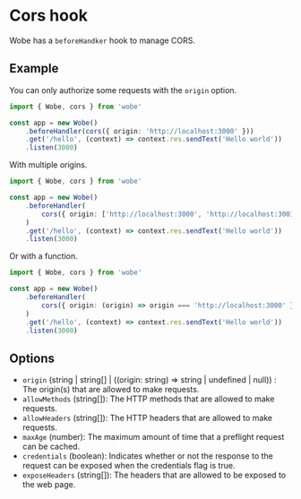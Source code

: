 # Cors hook

Wobe has a `beforeHandker` hook to manage CORS.

## Example

You can only authorize some requests with the `origin` option.

```ts
import { Wobe, cors } from 'wobe'

const app = new Wobe()
	.beforeHandler(cors({ origin: 'http://localhost:3000' }))
	.get('/hello', (context) => context.res.sendText('Hello world'))
	.listen(3000)
```

With multiple origins.

```ts
import { Wobe, cors } from 'wobe'

const app = new Wobe()
	.beforeHandler(
		cors({ origin: ['http://localhost:3000', 'http://localhost:3001'] }),
	)
	.get('/hello', (context) => context.res.sendText('Hello world'))
	.listen(3000)
```

Or with a function.

```ts
import { Wobe, cors } from 'wobe'

const app = new Wobe()
	.beforeHandler(
		cors({ origin: (origin) => origin === 'http://localhost:3000' }),
	)
	.get('/hello', (context) => context.res.sendText('Hello world'))
	.listen(3000)
```

## Options

-   `origin` (string | string[] | ((origin: string) => string | undefined | null)) : The origin(s) that are allowed to make requests.
-   `allowMethods` (string[]): The HTTP methods that are allowed to make requests.
-   `allowHeaders` (string[]): The HTTP headers that are allowed to make requests.
-   `maxAge` (number): The maximum amount of time that a preflight request can be cached.
-   `credentials` (boolean): Indicates whether or not the response to the request can be exposed when the credentials flag is true.
-   `exposeHeaders` (string[]): The headers that are allowed to be exposed to the web page.
